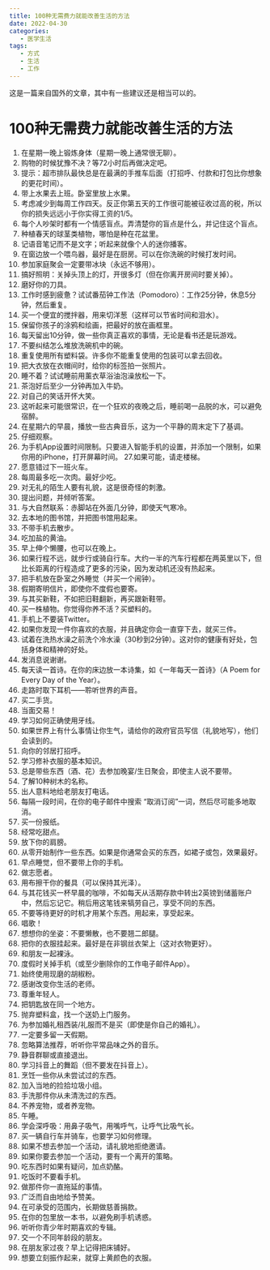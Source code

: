 ```yaml
---
title: 100种无需费力就能改善生活的方法
date: 2022-04-30 
categories:
   - 医学生活
tags: 
   - 方式
   - 生活
   - 工作
---
```

这是一篇来自国外的文章，其中有一些建议还是相当可以的。
<!-- more -->

# 100种无需费力就能改善生活的方法

1. 在星期一晚上锻炼身体（星期一晚上通常很无聊）。
2. 购物的时候犹豫不决？等72小时后再做决定吧。
3. 提示：超市排队最快总是在最满的手推车后面（打招呼、付款和打包比你想象的更花时间）。
4. 带上水果去上班。卧室里放上水果。
5. 考虑减少到每周工作四天。反正你第五天的工作很可能被征收过高的税，所以你的损失远远小于你实得工资的1/5。
6. 每个人吵架时都有一个情感盲点。弄清楚你的盲点是什么，并记住这个盲点。
7. 种植春天的球茎类植物，哪怕是种在花盆里。
8. 记语音笔记而不是文字；听起来就像个人的迷你播客。
9. 在窗边放一个喂鸟器，最好是在厨房。可以在你洗碗的时候打发时间。
10. 参加家庭聚会一定要带冰块（永远不够用）。
11. 搞好照明：关掉头顶上的灯，开很多灯（但在你离开房间时要关掉）。
12. 磨好你的刀具。
13. 工作时感到疲惫？试试番茄钟工作法（Pomodoro）：工作25分钟，休息5分钟，然后重复。
14. 买一个便宜的搅拌器，用来切洋葱（这样可以节省时间和泪水）。
15. 保留你孩子的涂鸦和绘画，把最好的放在画框里。
16. 每天留出10分钟，做一些你真正喜欢的事情，无论是看书还是玩游戏。
17. 不要纠结怎么堆放洗碗机中的碗。
18. 重复使用所有塑料袋。许多你不能重复使用的包装可以拿去回收。
19. 把大衣放在衣帽间时，给你的标签拍一张照片。
20. 睡不着？试试睡前用薰衣草浴油泡澡放松一下。
21. 茶泡好后至少一分钟再加入牛奶。
22. 对自己的笑话开怀大笑。
23. 这听起来可能很常识，在一个狂欢的夜晚之后，睡前喝一品脱的水，可以避免宿醉。
24. 在星期六的早晨，播放一些古典音乐，这为一个平静的周末定下了基调。
25. 仔细观察。
26. 为手机App设置时间限制。只要进入智能手机的设置，并添加一个限制，如果你用的iPhone，打开屏幕时间。
27.如果可能，请走楼梯。
28. 愿意错过下一班火车。
29. 每周最多吃一次肉。最好少吃。
30. 对无礼的陌生人要有礼貌，这是很奇怪的刺激。
31. 提出问题，并倾听答案。
32. 与大自然联系：赤脚站在外面几分钟，即使天气寒冷。
33. 去本地的图书馆，并把图书馆用起来。
34. 不带手机去散步。
35. 吃加盐的黄油。
36. 早上伸个懒腰，也可以在晚上。
37. 如果行程不远，就步行或骑自行车。大约一半的汽车行程都在两英里以下，但比长距离的行程造成了更多的污染，因为发动机还没有热起来。
38. 把手机放在卧室之外睡觉（并买一个闹钟）。
39. 假期寄明信片，即使你不度假也要寄。
40. 与其买新鞋，不如把旧鞋翻新，再买跟新鞋带。
41. 买一株植物。你觉得你养不活？买塑料的。
42. 手机上不要装Twitter。
43. 如果你发现一件你喜欢的衣服，并且确定你会一直穿下去，就买三件。
44. 试着在洗热水澡之前洗个冷水澡（30秒到2分钟）。这对你的健康有好处，包括身体和精神的好处。
45. 发消息说谢谢。
46. 每天读一首诗。在你的床边放一本诗集，如《一年每天一首诗》（A Poem for Every Day of the Year）。
47. 走路时取下耳机——聆听世界的声音。
48. 买二手货。
49. 当面交易！
50. 学习如何正确使用牙线。
51. 如果世界上有什么事情让你生气，请给你的政府官员写信（礼貌地写），他们会读到的。
52. 向你的邻居打招呼。
53. 学习修补衣服的基本知识。
54. 总是带些东西（酒、花）去参加晚宴/生日聚会，即使主人说不要带。
55. 了解10种树木的名称。
56. 出人意料地给老朋友打电话。
57. 每隔一段时间，在你的电子邮件中搜索 “取消订阅”一词，然后尽可能多地取消。
58. 买一份报纸。
59. 经常吃甜点。
60. 放下你的肩膀。
61. 从零开始制作一些东西。如果是你通常会买的东西，如裙子或包，效果最好。
62. 早点睡觉，但不要带上你的手机。
63. 做志愿者。
64. 用布擦干你的餐具（可以保持其光泽）。
65. 与其花钱买一杯早晨的咖啡，不如每天从活期存款中转出2英镑到储蓄账户中，然后忘记它。稍后用这笔钱来犒劳自己，享受不同的东西。
66. 不要等待更好的时机才用某个东西。用起来，享受起来。
67. 唱歌！
68. 想想你的坐姿：不要懒散，也不要翘二郎腿。
69. 把你的衣服挂起来。最好是在非钢丝衣架上（这对衣物更好）。
70. 和朋友一起裸泳。
71. 度假时关掉手机（或至少删除你的工作电子邮件App）。
72. 始终使用现磨的胡椒粉。
73. 感谢改变你生活的老师。
74. 尊重年轻人。
75. 把钥匙放在同一个地方。
76. 抛弃塑料盒，找一个送奶上门服务。
77. 为参加婚礼租西装/礼服而不是买（即使是你自己的婚礼）。
78. 一定要多留一天假期。
79. 忽略算法推荐，听听你平常品味之外的音乐。
80. 静音群聊或直接退出。
81. 学习抖音上的舞蹈（但不要发在抖音上）。
82. 烹饪一些你从未尝试过的东西。
83. 加入当地的捡拾垃圾小组。
84. 手洗那件你从未清洗过的东西。
85. 不养宠物，或者养宠物。
86. 午睡。
87. 学会深呼吸：用鼻子吸气，用嘴呼气，让呼气比吸气长。
88. 买一辆自行车并骑车，也要学习如何修理。
89. 如果不想去参加一个活动，请礼貌地拒绝邀请。
90. 如果你要去参加一个活动，要有一个离开的策略。
91. 吃东西时如果有疑问，加点奶酪。
92. 吃饭时不要看手机。
93. 做那件你一直拖延的事情。
94. 广泛而自由地给予赞美。
95. 在可承受的范围内，长期做慈善捐款。
96. 在你的包里放一本书，以避免刷手机诱惑。
97. 听听你青少年时期喜欢的专辑。
98. 交一个不同年龄段的朋友。
99. 在朋友家过夜？早上记得把床铺好。
100. 想要立刻振作起来，就穿上黄颜色的衣服。